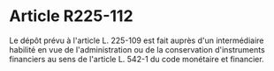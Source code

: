 # Article R225-112

Le dépôt prévu à l'article L. 225-109 est fait auprès d'un intermédiaire habilité en vue de l'administration ou de la conservation d'instruments financiers au sens de l'article L. 542-1 du code monétaire et financier.